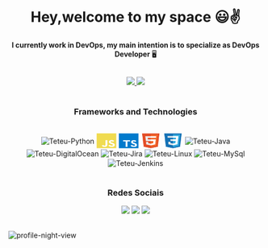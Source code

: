 <h1 align="center" ><b>Hey,welcome to my space</b> 😃✌️</h1>


<p align="center"><b>I currently work in DevOps, my main intention is to specialize as DevOps Developer</b> 🖥️</p>


</br>


<div align="center">
        <a href="https://github.com/matheusfrancallaci">
        <img height="180em" src="https://github-readme-stats.vercel.app/api?username=matheusfrancallaci&show_icons=true&theme=midnight-purple&include_all_commits=true&count_private=true"/>
        <img height="180em" src="https://github-readme-stats.vercel.app/api/top-langs/?username=matheusfrancallaci&layout=compact&langs_count=7&theme=midnight-purple"></a>
</div>


</br>


<h3 align="center"><b>Frameworks and Technologies</b></h3>

<div style="display: inline_block" align="center"><br>
        <img align="center" title="Python" alt="Teteu-Python" height="30" width="40" src="https://user-images.githubusercontent.com/83096774/160290317-84bf5f44-09ab-4ade-a62b-98cfd921c57c.svg">
        <img align="center" title="JavaScript" alt="Teteu-Js" height="30" width="40" src="https://raw.githubusercontent.com/devicons/devicon/master/icons/javascript/javascript-plain.svg">
        <img align="center" title="TypeScript" alt=Teteu-TypeScript" height="30" width="40" src="https://raw.githubusercontent.com/devicons/devicon/master/icons/typescript/typescript-plain.svg">
        <img align="center" title="HTML" alt="Teteu-HTML" height="30" width="40" src="https://raw.githubusercontent.com/devicons/devicon/master/icons/html5/html5-original.svg">
        <img align="center" title="CSS" alt="Teteu-CSS" height="30" width="40" src="https://raw.githubusercontent.com/devicons/devicon/master/icons/css3/css3-original.svg">
        <img align="center" title="Java" alt="Teteu-Java" height="30" width="40" src="https://user-images.githubusercontent.com/83096774/160287932-05167deb-93cc-42dc-9515-3373c6f21358.svg">
        <img align="center" title="Digital Ocean" alt="Teteu-DigitalOcean" height="30" width="40" src="https://user-images.githubusercontent.com/83096774/160290582-00fc6fac-be6c-4220-97df-480cf7c698d0.svg">
        <img align="center" title="Jira" alt="Teteu-Jira" height="30" width="40" src="https://user-images.githubusercontent.com/83096774/160290624-aef51350-f4c0-428a-a026-b0683526afcb.svg">
        <img align="center" title="Linux" alt="Teteu-Linux" height="30" width="40" src="https://user-images.githubusercontent.com/83096774/160290053-b5240661-36f8-47ba-84c1-95956d91124d.svg">
        <img align="center" title="MySQL" alt="Teteu-MySql" height="30" width="40" src="https://user-images.githubusercontent.com/83096774/160290652-647b4424-e4a8-404a-bde3-d945edb6a79c.svg">
        <img align="center" title="Jenkins" alt="Teteu-Jenkins" height="30" width="40" src="https://user-images.githubusercontent.com/83096774/160290804-5d2bc719-b085-4208-a369-94b5a4d18ae1.svg">             
</div>


</br>


<h3 align="center"><b>Redes Sociais</b></h3>
<div align="center"> 
        <a href = "mailto:matheusfrancallaci1@gmail.com"><img src="https://img.shields.io/badge/Gmail-D14836?style=for-the-badge&logo=gmail&logoColor=white"></a>
        <a href="https://www.linkedin.com/in/matheusfrancallaci/"><img src="https://img.shields.io/badge/-LinkedIn-%230077B5?style=for-the-badge&logo=linkedin&logoColor=white"></a> 
        <a href="https://github.com/Daniel-Silva97" target="_blank"><img src="https://img.shields.io/badge/GitHub-100000?style=for-the-badge&logo=github&logoColor=white"></a> 
</div>


</br>

![profile-night-view](https://user-images.githubusercontent.com/101566449/160467769-00f63a73-8497-4b78-a5f2-f289c4461fd2.svg)




